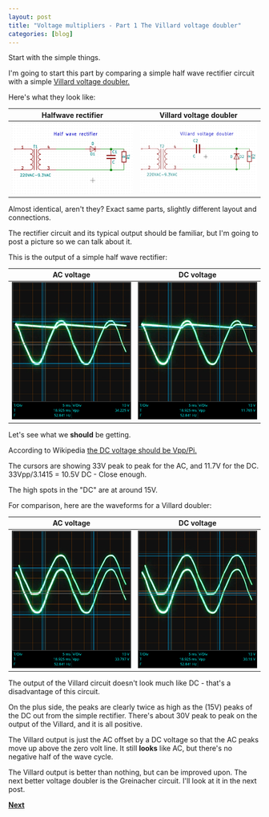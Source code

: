 ```yaml
---
layout: post
title: "Voltage multipliers - Part 1 The Villard voltage doubler"
categories: [blog]
--- 
```


Start with the simple things.

I'm going to start this part by comparing a simple half wave rectifier circuit with a simple [Villard voltage doubler.](https://en.wikipedia.org/wiki/Voltage_doubler#Villard_circuit)

Here's what they look like:

|Halfwave rectifier|Villard voltage doubler|
|---------|---------|
|![Half wave rectifier.](/assets/voltage_multiplier/halfwave_rectifier.png)|![Villard voltage doubler.](/assets/voltage_multiplier/villard_doubler.png)|

Almost identical, aren't they?  Exact same parts, slightly different layout and connections.

The rectifier circuit and its typical output should be familiar, but I'm going to post a picture so we can talk about it.

This is the output of a simple half wave rectifier:

|AC voltage|DC voltage|
|----------|----------|
|![Rectifier voltage AC](/assets/voltage_multiplier/halfwaverectifier_AC.png)|![Rectifier voltage DC](/assets/voltage_multiplier/halfwaverectifier_DC.png)|

Let's see what we **should** be getting.

According to Wikipedia [the DC voltage should be Vpp/Pi.](https://en.wikipedia.org/wiki/Rectifier#Half-wave_rectification)

The cursors are showing 33V peak to peak for the AC, and 11.7V for the DC.  
33Vpp/3.1415 = 10.5V DC - Close enough.

The high spots in the "DC" are at around 15V.

For comparison, here are the waveforms for a Villard doubler:

|AC voltage|DC voltage|
|----------|----------|
|![Rectifier voltage AC](/assets/voltage_multiplier/villard_AC.png)|![Rectifier voltage DC](/assets/voltage_multiplier/villard_DC.png)|

The output of the Villard circuit doesn't look much like DC - that's a disadvantage of this circuit.

On the plus side, the peaks are clearly twice as high as the (15V) peaks of the DC out from the simple rectifier.  There's about 30V peak to peak on the output of the Villard, and it is all positive.

The Villard output is just the AC offset by a DC voltage so that the AC peaks move up above the zero volt line.  It still **looks** like AC, but there's no negative half of the wave cycle.

The Villard output is better than nothing, but can be improved upon.  The next better voltage doubler is the Greinacher circuit.  I'll look at it in the next post.

[**Next**](diode-capacitors-volts-pt2)
